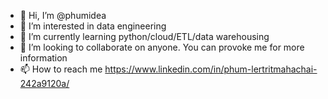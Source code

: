 - 👋 Hi, I’m @phumidea
- 👀 I’m interested in data engineering
- 🌱 I’m currently learning python/cloud/ETL/data warehousing
- 💞️ I’m looking to collaborate on anyone. You can provoke me for more information
- 📫 How to reach me https://www.linkedin.com/in/phum-lertritmahachai-242a9120a/

<!---
phumidea/phumidea is a ✨ special ✨ repository because its `README.md` (this file) appears on your GitHub profile.
You can click the Preview link to take a look at your changes.
--->
